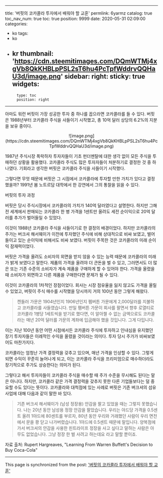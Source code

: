 
---
title: '버핏의 코카콜라 투자에서 배워야 할 교훈'
permlink: 6yarmz
catalog: true
toc_nav_num: true
toc: true
position: 9999
date: 2020-05-31 02:09:00
categories:
- ko
tags:
- ko
- kr
thumbnail: 'https://cdn.steemitimages.com/DQmWTMj4xgVb8QkKHBLpPSL2sT6hu4PcTpfWddrvQQHaU3d/image.png'
sidebar:
    right:
        sticky: true
widgets:
    -
        type: toc
        position: right
---


아마도 워런 버핏이 가장 성공한 투자 중 하나를 꼽으라면 코카콜라를 들 수 있다. 버핏은 1988년부터 코카콜라 주식을 사들이기 시작했고, 총 10억 달러 상당의 6.2%의 지분을 보유 중이다.
​
<center>
![image.png](https://cdn.steemitimages.com/DQmWTMj4xgVb8QkKHBLpPSL2sT6hu4PcTpfWddrvQQHaU3d/image.png)
</center>

1987년 주식시장 폭락하자 투자자들이 기초 펀더멘탈에 대한 생각 없이 모든 주식을 투매하던 상황을 활용했다. 코카콜라 주식도 많은 투자자들이 처분하기로 결정한 것 중 하나였다. 기회라고 생각한 버핏은 코카콜라 주식을 사들이기 시작했다.​

그렇다면 무엇 때문에 버핏은 그 시점에서 코카콜라에 투자할 만한 가치가 있다고 결정했을까? 1991년 봄 노트르담 대학에서 한 강연에서 그의 통찰을 읽을 수 있다. ​

버핏의 투자 과정​

버핏은 당시 주식시장에서 코카콜라의 가치가 140억 달러였다고 설명한다. 하지만 그해 전 세계에서 판매되는 코카콜라 한 병 가격을 1센트만 올려도 세전 순이익으로 20억 달러를 추가가 벌어들일 수 있었다.​

이것이 1988년 코카콜라 주식을 사들이기로 한 결정의 배경이었다. 하지만 코카콜라의 주가는 버크셔 해서웨이가 이전에 투자했던 주식에 비해 상대적으로 비싸 보였고, 벌어들이고 있는 순이익에 비해서도 비싸 보였다. 버핏이 주목한 것은 코카콜라의 미래 순이익 잠재력이었다.​

버핏은 가격을 올려도 소비자의 외면을 받지 않을 수 있는 능력 때문에 코카콜라의 미래가 밝게 보였다고 말한다. 제품의 가격을 올려야 더 큰돈을 벌 수 있고, 그러면서도 더 많은 또는 기존 수준의 소비자가 계속 제품을 구매하게 할 수 있어야 한다. 가격을 올렸을 때 소비자가 외면하고 다른 제품을 구매한다면 문제가 될 수 있다.​

이것이 코카콜라의 1차적인 장점이었다. 회사는 시장 점유율을 잃지 않고도 가격을 올릴 수 있었고, 버핏이 주식 매수를 시작했을 당시까지 거의 100년 동안 그렇게 해왔다.

>켄들러 가문은 1904년인지 1906년인지 펨버튼 가문에게 2,000달러를 지불하고 코카콜라를 사들였습니다. 만일 펨버튼 가문이 회사를 팔면서 향후 로열티로 코카콜라 1병당 1세트씩을 받기로 했다면, 이 알아챌 수 없는 금액으로도 코카콜라는 매년 20억 달러를 가문의 계좌에 입금해야 했을 것입니다. 그게 다입니다.

이는 지난 100년 동안 어떤 시점에서든 코카콜라 주식에 투자하고 인내심을 유지했던 장기 투자자들은 이례적인 수익을 올렸을 것이라는 의미다. 투자 당시 주가가 비싸보였어도 마찬가지다.​

코카콜라는 엄청난 가격 결정력을 갖추고 있으며, 매년 가격을 인상할 수 있다. 그렇게 되면 수익이 꾸준히 늘어나게 되고, 이는 코카콜라 주식을 프리미엄으로 매수하더라도 장기적으로 주가도 상승한다는 의미가 된다.​

그렇다고 해서 투자자들이 코카콜라 주식을 매수할 때 주가 수준을 무시해도 된다는 말은 아니다. 하지만, 코카콜라 같은 가격 결정력을 갖추지 못한 다른 기업들보다는 덜 중요할 수도 있다는 뜻이다. 코카콜라와 대척점에 있는 사례로 버핏은 기존 버크셔의 섬유 사업에 대해 다음과 같이 말한 바 있다.

>기존 버크셔 해서웨이가 (남성 정장용) 안감을 팔고 있었을  때는 그렇지 못했습니다. 나는 20년 동안 남성용 정장 안감을 팔았습니다. 우리는 야드당 가격을 0.5센트 올려 1야드에 80센트를 부르자, 80년 동안 우리와 거래했던 사람이 우리 면전에서 문을 쾅 닫고 나가버렸습니다. 1야드에 0.5센트 때문에 말입니다. 양복점에 가서 버크셔의 안감을 사용한 핀트라이프 정장을 사고 싶다고 말하는 사람은 아무도 없었습니다. 그냥 정장 한 벌 사려고 하는데요 라고 말할 뿐이죠.

자료 출처: Rupert Hargreaves, "Learning From Warren Buffett's Decision to Buy Coca-Cola"

- - -

This page is synchronized from the post: ['버핏의 코카콜라 투자에서 배워야 할 교훈'](https://steemit.com/@pius.pius/6yarmz)
